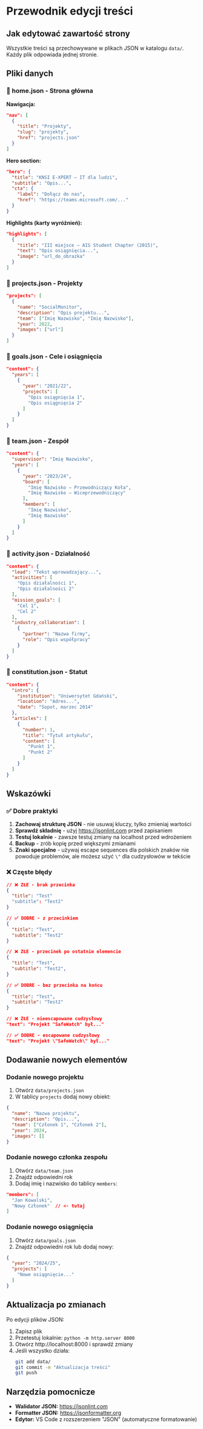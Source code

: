# Przewodnik edycji treści

## Jak edytować zawartość strony

Wszystkie treści są przechowywane w plikach JSON w katalogu `data/`. Każdy plik odpowiada jednej stronie.

## Pliki danych

### 📄 home.json - Strona główna

**Nawigacja:**
```json
"nav": [
  {
    "title": "Projekty",
    "slug": "projekty",
    "href": "projects.json"
  }
]
```

**Hero section:**
```json
"hero": {
  "title": "KNSI E‑XPERT — IT dla ludzi",
  "subtitle": "Opis...",
  "cta": {
    "label": "Dołącz do nas",
    "href": "https://teams.microsoft.com/..."
  }
}
```

**Highlights (karty wyróżnień):**
```json
"highlights": [
  {
    "title": "III miejsce — AIS Student Chapter (2015)",
    "text": "Opis osiągnięcia...",
    "image": "url_do_obrazka"
  }
]
```

### 📄 projects.json - Projekty

```json
"projects": [
  {
    "name": "SocialMonitor",
    "description": "Opis projektu...",
    "team": ["Imię Nazwisko", "Imię Nazwisko"],
    "year": 2022,
    "images": ["url"]
  }
]
```

### 📄 goals.json - Cele i osiągnięcia

```json
"content": {
  "years": [
    {
      "year": "2021/22",
      "projects": [
        "Opis osiągnięcia 1",
        "Opis osiągnięcia 2"
      ]
    }
  ]
}
```

### 📄 team.json - Zespół

```json
"content": {
  "supervisor": "Imię Nazwisko",
  "years": [
    {
      "year": "2023/24",
      "board": [
        "Imię Nazwisko – Przewodniczący Koła",
        "Imię Nazwisko – Wiceprzewodniczący"
      ],
      "members": [
        "Imię Nazwisko",
        "Imię Nazwisko"
      ]
    }
  ]
}
```

### 📄 activity.json - Działalność

```json
"content": {
  "lead": "Tekst wprowadzający...",
  "activities": [
    "Opis działalności 1",
    "Opis działalności 2"
  ],
  "mission_goals": [
    "Cel 1",
    "Cel 2"
  ],
  "industry_collaboration": [
    {
      "partner": "Nazwa firmy",
      "role": "Opis współpracy"
    }
  ]
}
```

### 📄 constitution.json - Statut

```json
"content": {
  "intro": {
    "institution": "Uniwersytet Gdański",
    "location": "Adres...",
    "date": "Sopot, marzec 2014"
  },
  "articles": [
    {
      "number": 1,
      "title": "Tytuł artykułu",
      "content": [
        "Punkt 1",
        "Punkt 2"
      ]
    }
  ]
}
```

## Wskazówki

### ✅ Dobre praktyki

1. **Zachowaj strukturę JSON** - nie usuwaj kluczy, tylko zmieniaj wartości
2. **Sprawdź składnię** - użyj https://jsonlint.com przed zapisaniem
3. **Testuj lokalnie** - zawsze testuj zmiany na localhost przed wdrożeniem
4. **Backup** - zrób kopię przed większymi zmianami
5. **Znaki specjalne** - używaj escape sequences dla polskich znaków nie powoduje problemów, ale możesz użyć `\"` dla cudzysłowów w tekście

### ❌ Częste błędy

```json
// ❌ ZŁE - brak przecinka
{
  "title": "Test"
  "subtitle": "Test2"
}

// ✅ DOBRE - z przecinkiem
{
  "title": "Test",
  "subtitle": "Test2"
}
```

```json
// ❌ ZŁE - przecinek po ostatnim elemencie
{
  "title": "Test",
  "subtitle": "Test2",
}

// ✅ DOBRE - bez przecinka na końcu
{
  "title": "Test",
  "subtitle": "Test2"
}
```

```json
// ❌ ZŁE - nieescapowane cudzysłowy
"text": "Projekt "SafeWatch" był..."

// ✅ DOBRE - escapowane cudzysłowy
"text": "Projekt \"SafeWatch\" był..."
```

## Dodawanie nowych elementów

### Dodanie nowego projektu

1. Otwórz `data/projects.json`
2. W tablicy `projects` dodaj nowy obiekt:

```json
{
  "name": "Nazwa projektu",
  "description": "Opis...",
  "team": ["Członek 1", "Członek 2"],
  "year": 2024,
  "images": []
}
```

### Dodanie nowego członka zespołu

1. Otwórz `data/team.json`
2. Znajdź odpowiedni rok
3. Dodaj imię i nazwisko do tablicy `members`:

```json
"members": [
  "Jan Kowalski",
  "Nowy Członek"  // <- tutaj
]
```

### Dodanie nowego osiągnięcia

1. Otwórz `data/goals.json`
2. Znajdź odpowiedni rok lub dodaj nowy:

```json
{
  "year": "2024/25",
  "projects": [
    "Nowe osiągnięcie..."
  ]
}
```

## Aktualizacja po zmianach

Po edycji plików JSON:

1. Zapisz plik
2. Przetestuj lokalnie: `python -m http.server 8000`
3. Otwórz http://localhost:8000 i sprawdź zmiany
4. Jeśli wszystko działa:
   ```bash
   git add data/
   git commit -m "Aktualizacja treści"
   git push
   ```

## Narzędzia pomocnicze

- **Walidator JSON:** https://jsonlint.com
- **Formatter JSON:** https://jsonformatter.org
- **Edytor:** VS Code z rozszerzeniem "JSON" (automatyczne formatowanie)

